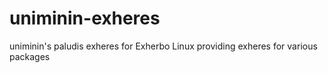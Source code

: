 # uniminin-exheres
uniminin's paludis exheres for Exherbo Linux providing exheres for various packages
